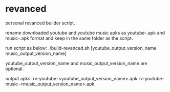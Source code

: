 # revanced
personal revanced builder script.

rename downloaded youtube and youtube music apks as youtube-<version>.apk and music-<version>.apk format and keep in the same folder as the script.

run script as below:
./build-revanced.sh [youtube_output_version_name music_output_version_name]

youtube_output_version_name and music_output_version_name are optional.

output apks:
rv-youtube-<youtube_output_version_name>.apk
rv-youtube-music-<music_output_version_name>.apk
